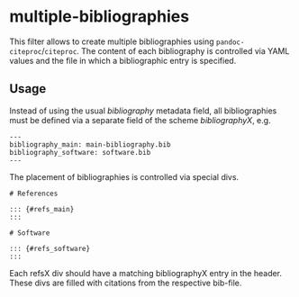 # multiple-bibliographies

This filter allows to create multiple bibliographies using
`pandoc-citeproc`/`citeproc`. The content of each bibliography is controlled
via YAML values and the file in which a bibliographic entry is
specified.

## Usage

Instead of using the usual *bibliography* metadata field, all
bibliographies must be defined via a separate field of the scheme
*bibliographyX*, e.g.

    ---
    bibliography_main: main-bibliography.bib
    bibliography_software: software.bib
    ---

The placement of bibliographies is controlled via special divs.

    # References
    
    ::: {#refs_main}
    :::
    
    # Software
    
    ::: {#refs_software}
    :::

Each refsX div should have a matching bibliographyX entry in the
header. These divs are filled with citations from the respective
bib-file.
